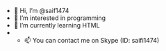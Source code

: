 - 👋 Hi, I’m @saif1474
- 👀 I’m interested in programming
- 🌱 I’m currently learning HTML
- - 📫 You can contact me on Skype (ID: saifi1474)
<!-- - 💞️ I’m looking to collaborate on ... -->
 

<!---
saif1474/saif1474 is a ✨ special ✨ repository because its `README.md` (this file) appears on your GitHub profile.
You can click the Preview link to take a look at your changes.
--->
